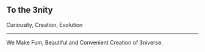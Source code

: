 ## To the 3nity

Curiousity, Creation, Evolution

---

We Make Fum, Beautiful and Convenient Creation of 3niverse.
